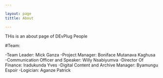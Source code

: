 ```yaml
---

layout: page
tittle: About

---
```


THis is an about page of DEvPlug People

#Team:

-Team Leader: Mick Ganza
-Project Manager: Boniface Mutanava Kaghusa
-Communication Officer and Speaker: Willy Nsabiyumva
-Director Of Finance: Iradukunda Yves
-Digital Content and Archive Manager: Byamungu Espoir
-Logician: Aganze Patrick

